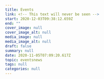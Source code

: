 ```yaml
---
title: Events
link: <!-- This text will never be seen -->
start: 2020-12-03T09:38:12.659Z
end: ""
cover_image: null
cover_image_alt: null
media_image: null
media_image_alt: null
draft: false
summary: null
date: 2020-11-05T07:09:20.617Z
topic: eventsnews
tags: null
categories: null
---
```

<!-- This text will never be seen -->